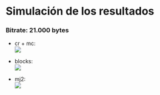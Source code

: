 Simulación de los resultados
=============

### Bitrate: 21.000 bytes
  * cr + mc:  
    ![](../gifs/prediction_21000.gif)

  * blocks:  
    ![](../gifs/blocks_21000.gif)

  * mj2:  
    ![](../gifs/trunc_21000.gif)
